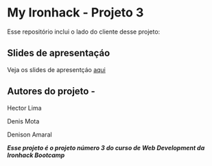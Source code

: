 
# My Ironhack - Projeto 3

Esse repositório inclui o lado do cliente desse projeto:

## Slides de apresentaçáo

Veja os slides de apresentçáo [aqui](https://www.canva.com/design/DAEQbC7p6HY/yKTA2vEU-G-x25eGnpZhBA/view?utm_content=DAEQbC7p6HY&utm_campaign=designshare&utm_medium=link&utm_source=publishsharelink)

## Autores do projeto -

Hector Lima

Denis Mota

Denison Amaral

**_Esse projeto é o projeto número 3 do curso de Web Development da Ironhack Bootcamp_**




